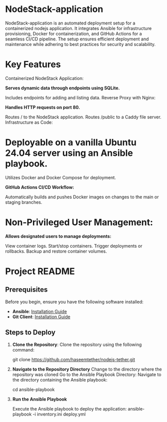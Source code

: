 # NodeStack-application

NodeStack-application is an automated deployment setup for a containerized nodejs application. It integrates Ansible for infrastructure provisioning, Docker for containerization, and GitHub Actions for a seamless CI/CD pipeline. The setup ensures efficient deployment and maintenance while adhering to best practices for security and scalability.

# Key Features

Containerized NodeStack Application:

**Serves dynamic data through endpoints using SQLite.**

Includes endpoints for adding and listing data.
Reverse Proxy with Nginx:

**Handles HTTP requests on port 80.**

Routes / to the NodeStack application.
Routes /public to a Caddy file server.
Infrastructure as Code:

# Deployable on a vanilla Ubuntu 24.04 server using an Ansible playbook.

Utilizes Docker and Docker Compose for deployment.

**GitHub Actions CI/CD Workflow:**

Automatically builds and pushes Docker images on changes to the main or staging branches.

# Non-Privileged User Management:

**Allows designated users to manage deployments:**

View container logs.
Start/stop containers.
Trigger deployments or rollbacks.
Backup and restore container volumes.

# Project README

## Prerequisites

Before you begin, ensure you have the following software installed:

- **Ansible**: [Installation Guide](https://docs.ansible.com/ansible/latest/installation_guide/index.html)
- **Git Client**: [Installation Guide](https://git-scm.com/book/en/v2/Getting-Started-Installing-Git)

## Steps to Deploy

1. **Clone the Repository**:
   Clone the repository using the following command:
   
   git clone https://github.com/haseemtether/nodejs-tether.git

2. **Navigate to the Repository Directory**
   Change to the directory where the repository was cloned
   Go to the Ansible Playbook Directory: Navigate to the directory containing the Ansible playbook:
   
   cd ansible-playbook
   
3. **Run the Ansible Playbook**

    Execute the Ansible playbook to deploy the application:
    ansible-playbook -i inventory.ini deploy.yml

 
